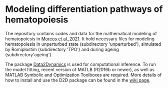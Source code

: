 # Modeling differentiation pathways of hematopoiesis

The repository contains codes and data for the mathematical modeling of hematopoiesis in [Morcos et al.,2021](https://www.biorxiv.org/content/10.1101/2020.08.21.261552v1.full). It hold necessary files for modeling hematopoiesis in unperturbed state (subdirectory 'unperturbed'), simulated by Romiplostim (subdirectory 'TPO') and during ageing (subdirectory'ageing').

The package [Data2Dynamics](https://github.com/Data2Dynamics/d2d) is used for computational inference. To run the model fitting, recent version of MATLB (R2016b or newer), as well as MATLAB Symbolic and Optimization Toolboxes are required. More details of how to install and use the D2D package can be found in the [wiki page](https://github.com/Data2Dynamics/d2d/wiki). 

